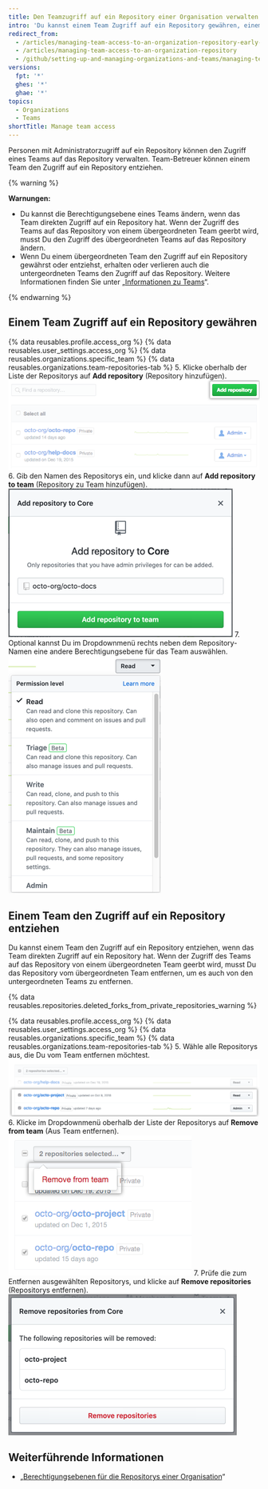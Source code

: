 ```yaml
---
title: Den Teamzugriff auf ein Repository einer Organisation verwalten
intro: 'Du kannst einem Team Zugriff auf ein Repository gewähren, einem Team den Zugriff auf ein Repository entziehen oder die Berechtigungsebene eines Teams für ein Repository ändern.'
redirect_from:
  - /articles/managing-team-access-to-an-organization-repository-early-access-program/
  - /articles/managing-team-access-to-an-organization-repository
  - /github/setting-up-and-managing-organizations-and-teams/managing-team-access-to-an-organization-repository
versions:
  fpt: '*'
  ghes: '*'
  ghae: '*'
topics:
  - Organizations
  - Teams
shortTitle: Manage team access
---
```


Personen mit Administratorzugriff auf ein Repository können den Zugriff eines Teams auf das Repository verwalten. Team-Betreuer können einem Team den Zugriff auf ein Repository entziehen.

{% warning %}

**Warnungen:**
- Du kannst die Berechtigungsebene eines Teams ändern, wenn das Team direkten Zugriff auf ein Repository hat. Wenn der Zugriff des Teams auf das Repository von einem übergeordneten Team geerbt wird, musst Du den Zugriff des übergeordneten Teams auf das Repository ändern.
- Wenn Du einem übergeordneten Team den Zugriff auf ein Repository gewährst oder entziehst, erhalten oder verlieren auch die untergeordneten Teams den Zugriff auf das Repository. Weitere Informationen finden Sie unter „[Informationen zu Teams](/articles/about-teams)“.

{% endwarning %}

## Einem Team Zugriff auf ein Repository gewähren

{% data reusables.profile.access_org %}
{% data reusables.user_settings.access_org %}
{% data reusables.organizations.specific_team %}
{% data reusables.organizations.team-repositories-tab %}
5. Klicke oberhalb der Liste der Repositorys auf **Add repository** (Repository hinzufügen). ![Schaltfläche „Add repository“ (Repository hinzufügen)](/assets/images/help/organizations/add-repositories-button.png)
6. Gib den Namen des Repositorys ein, und klicke dann auf **Add repository to team** (Repository zu Team hinzufügen). ![Repository-Suchfeld](/assets/images/help/organizations/team-repositories-add.png)
7. Optional kannst Du im Dropdownmenü rechts neben dem Repository-Namen eine andere Berechtigungsebene für das Team auswählen. ![Dropdownmenü mit Zugriffsebene für Repository](/assets/images/help/organizations/team-repositories-change-permission-level.png)

## Einem Team den Zugriff auf ein Repository entziehen

Du kannst einem Team den Zugriff auf ein Repository entziehen, wenn das Team direkten Zugriff auf ein Repository hat. Wenn der Zugriff des Teams auf das Repository von einem übergeordneten Team geerbt wird, musst Du das Repository vom übergeordneten Team entfernen, um es auch von den untergeordneten Teams zu entfernen.

{% data reusables.repositories.deleted_forks_from_private_repositories_warning %}

{% data reusables.profile.access_org %}
{% data reusables.user_settings.access_org %}
{% data reusables.organizations.specific_team %}
{% data reusables.organizations.team-repositories-tab %}
5. Wähle alle Repositorys aus, die Du vom Team entfernen möchtest. ![Liste der Team-Repositorys mit aktivierten Kontrollkästchen für einige Repositorys](/assets/images/help/teams/select-team-repositories-bulk.png)
6. Klicke im Dropdownmenü oberhalb der Liste der Repositorys auf **Remove from team** (Aus Team entfernen). ![Dropdownmenü mit Option zum Entfernen eines Repositorys von einem Team](/assets/images/help/teams/remove-team-repo-dropdown.png)
7. Prüfe die zum Entfernen ausgewählten Repositorys, und klicke auf **Remove repositories** (Repositorys entfernen). ![Modalfeld mit einer Liste der Repositorys, auf die das Team nicht mehr zugreifen kann](/assets/images/help/teams/confirm-remove-team-repos.png)

## Weiterführende Informationen

- „[Berechtigungsebenen für die Repositorys einer Organisation](/articles/repository-permission-levels-for-an-organization)“
